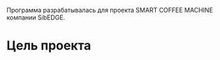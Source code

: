 ﻿Программа разрабатывалась для проекта SMART COFFEE MACHINE компании SibEDGE.

Цель проекта
====== 
